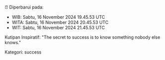 ⏰ Diperbarui pada:
- WIB: Sabtu, 16 November 2024 19.45.53 UTC
- WITA: Sabtu, 16 November 2024 20.45.53 UTC
- WIT: Sabtu, 16 November 2024 21.45.53 UTC

Kutipan Inspiratif:
"The secret to success is to know something nobody else knows."


Kategori: success

